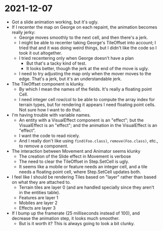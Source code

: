 # 2021-12-07

- Got a slide animation working, but it's ugly.
- If I recenter the map on George on each repaint, the animation becomes really jerky:
	- George moves smoothly to the next cell, and then there's a jerk.
	- I might be able to recenter taking George's TileOffset into account; I tried that and it was doing weird things, but I didn't like the code so I took it out altogether.
	- I tried recentering only when George doesn't have a plan
		- But that's a tacky kind of test.
		- It looks better, though the jerk at the end of the move is ugly.
	- I need to try adjusting the map only when the mover moves to the edge.  That's a jerk, but it's an understandable jerk.
- The TileOffset component is klunky.
	- By which I mean the names of the fields.  It's really a floating point Cell.
	- I need integer cell row/col to be able to compute the array index for terrain types, but for rendering it appears I need floating point cells.  Not sure how I want to do that.
- I'm having trouble with variable names.
	- An entity with a VisualEffect component is an "effect"; but the VisualEffect is an "effect"; and the animation in the VisualEffect is an "effect".  
	- I want the code to read nicely.
	- And I really don't like using `find(Foo.class)`, `remove(Foo.class)`, etc., to remove a component.
- The interaction between Movement and Animator seems klunky
	- The creation of the Slide effect in Movement is verbose
	- The need to clear the TileOffset in Step.SetCell is ugly.
	- It seems like a mobile or feature needs an integer cell, and a tile needs a floating point cell, where Step.SetCell updates both.
- I feel like I should be rendering Tiles based on "layer" rather than based on what they are attached to.
	- Terrain tiles are layer 0 (and are handled specially since they aren't in the entities table).
	- Features are layer 1
	- Mobiles are layer 2
	- Effects are layer 3
- If I bump up the framerate (25 milliseconds instead of 100), and decrease the animation step, it looks much smoother.  
	- But is it worth it?  This is always going to look a bit clunky.
	